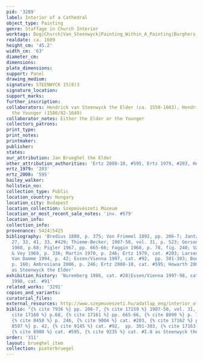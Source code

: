 ```yaml
---
pid: '3289'
label: Interior of a Cathedral
object_type: Painting
genre: Staffage in Church Interior
worktags: Dog|Church|Van_Steenwyck|Painting_Within_A_Painting|Burghers|Children|Interior_Scene
realdate: ca. 1609
height_cm: '45.2'
width_cm: '63'
diameter_cm:
dimensions:
plate_dimensions:
support: Panel
drawing_medium:
signature: STEENWYCK 15(8)3
signature_location:
support_marks:
further_inscription:
collaborators: Hendrick van Steenwyck the Elder (ca. 1550-1603), Hendrick van Steenwyck
  the Younger (1580/82-1649)
collaborator_notes: Either the Elder or the Younger
collectors_patrons:
print_type:
print_notes:
printmaker:
publisher:
states:
our_attribution: Jan Brueghel the Elder
other_attribution_authorities: 'Ertz 2008-10, #595, Ertz 1979, #203, Honig database'
ertz_1979: '203'
ertz_2008: '595'
bailey_walker:
hollstein_no:
collection_type: Public
location_country: Hungary
location_city: Budapest
location_collection: Szépmüvészeti Múzeum
location_or_most_recent_sale_notes: 'inv. #579'
location_info:
collection_info:
provenance: 5424|5425
bibliography: 'Bredius 1880, p. 375; Von Frimmel 1892, pp. 206-7; Jantzen 1910, pp.
  27, 33, 41, 33, #429; Thieme-Becker, 1907-50, vol. 31, p. 523; Gerson and ter Kuile
  1960, p.68; Pigler 1967, pp. 665-66; Faggin 1968, p. 78, fig. 240; Van der Osten
  & Vey 1969, p. 336; Martin 1970, p. 246; Ertz 1979, cat. #203; Larsen 1985, p. 70;
  Van Damme 1994, p. 42; Essen/Vienna 1997, cat. #92,  pp. 301-303; Budapest 2000,
  p. 160; Ambrosiana 2006, p. 246; Ertz 2008-10, cat. #595; Howarth 2009, cat. #I.8
  as Steenwyck the Elder'
exhibition_history: 'Nuremberg 1986, cat. #28|Essen/Vienna 1997-98, cat. #92|Antwerp
  1998, cat. #91'
related_works: '3291'
copies_and_variants:
curatorial_files:
external_resources: http://www.szepmuveszeti.hu/adatlap_eng/interior_of_the_antwerp_cathedral_8898
biblio: "{% cite 7936 %} pp. 206-7, {% cite 17159 %} 1907-50, vol. 31, p. 523, {%
  cite 17160 %} p.68, {% cite 17161 %} pp. 665-66, {% cite 8099 %} p. 78, fig. 240,
  {% cite 8458 %} p. 246, {% cite 9004 %} cat. #203, {% cite 17162 %} p. 70, {% cite
  8597 %} p. 42, {% cite 9145 %} cat. #92,  pp. 301-303, {% cite 17163 %} p. 246,
  {% cite 8900 %} cat. #595, {% cite 9235 %} cat. #I.8 as Steenwyck the Elder"
order: '311'
layout: brueghel_item
collection: pieterbruegel
---
```

